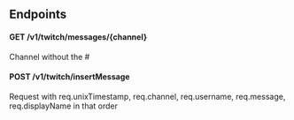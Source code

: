 ﻿## Endpoints

#### GET /v1/twitch/messages/{channel}
Channel without the \#

#### POST /v1/twitch/insertMessage
Request with req.unixTimestamp, req.channel, req.username, req.message, req.displayName in that order
